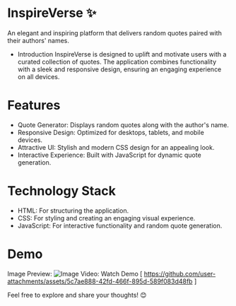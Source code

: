 # InspireVerse ✨
An elegant and inspiring platform that delivers random quotes paired with their authors' names.

- Introduction
InspireVerse is designed to uplift and motivate users with a curated collection of quotes. The application combines functionality with a sleek and responsive design, ensuring an engaging experience on all devices.

# Features
- Quote Generator: Displays random quotes along with the author's name.
- Responsive Design: Optimized for desktops, tablets, and mobile devices.
- Attractive UI: Stylish and modern CSS design for an appealing look.
- Interactive Experience: Built with JavaScript for dynamic quote generation.

# Technology Stack
- HTML: For structuring the application.
- CSS: For styling and creating an engaging visual experience.
- JavaScript: For interactive functionality and random quote generation.

# Demo
Image Preview:
![Image](https://github.com/user-attachments/assets/fd1371a2-049c-46a4-a69d-50580a5099d2)
Video: Watch Demo [ https://github.com/user-attachments/assets/5c7ae888-42fd-466f-895d-589f083d48fb ]

Feel free to explore and share your thoughts! 😊


